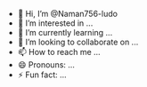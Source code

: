 - 👋 Hi, I’m @Naman756-ludo
- 👀 I’m interested in ...
- 🌱 I’m currently learning ...
- 💞️ I’m looking to collaborate on ...
- 📫 How to reach me ...
- 😄 Pronouns: ...
- ⚡ Fun fact: ...

<!---
Naman756-ludo/Naman756-ludo is a ✨ special ✨ repository because its `README.md` (this file) appears on your GitHub profile.
You can click the Preview link to take a look at your changes.
--->
